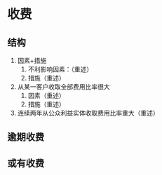 # 收费

## 结构

1. 因素+措施
   1. 不利影响因素：（重述）
   2. 措施（重述）
2. 从某一客户收取全部费用比率很大
   1. 因素（重述）
   2. 措施（重述）
3. 连续两年从公众利益实体收取费用比率重大（重述）

## 逾期收费

## 或有收费


